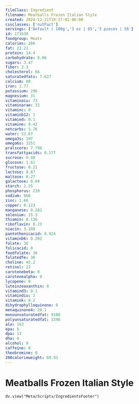 ```yaml
---
fileClass: Ingredient
filename: Meatballs Frozen Italian Style
created: 2024-12-21T19:27:02-06:00
cssclasses: ['nutFact']
servings: ['Default | 100g','3 oz | 85','3 pieces | 56']
id: 171638
foodgroup: Meats
calories: 286
fat: 22.21
protein: 14.4
carbohydrate: 8.06
sugars: 3.47
fiber: 2.3
cholesterol: 66
saturatedfats: 7.627
calcium: 80
iron: 1.77
potassium: 296
magnesium: 31
vitaminaiu: 73
vitaminarae: 22
vitaminc: 0
vitaminb12: 1
vitamind: 0.1
vitamine: 0.42
netcarbs: 5.76
water: 53.67
omega3s: 197
omega6s: 3151
pralscore: 7.798
transfattyacids: 0.577
sucrose: 0.48
glucose: 1.61
fructose: 0.21
lactose: 0.87
maltose: 0.27
galactose: 0.04
starch: 2.25
phosphorus: 239
sodium: 666
zinc: 1.66
copper: 0.123
manganese: 0.282
selenium: 15.3
thiamin: 0.136
riboflavin: 0.23
niacin: 3.108
pantothenicacid: 0.924
vitaminb6: 0.202
folate: 36
folicacid: 0
foodfolate: 36
folatedfe: 36
choline: 45.2
retinol: 22
carotenebeta: 0
carotenealpha: 0
lycopene: 0
luteinzeaxanthin: 0
vitamind3: 0.1
vitamindiu: 2
vitamink: 8.2
dihydrophylloquinone: 0
menaquinone4: 28.1
monounsaturatedfat: 9188
polyunsaturatedfat: 3346
ala: 163
epa: 5
dpa: 13
dha: 4
alcohol: 0
caffeine: 0
theobromine: 0
200calorieweight: 69.93
---
```


# Meatballs Frozen Italian Style

```dataviewjs
dv.view("Meta/Scripts/IngredientsFooter")
```